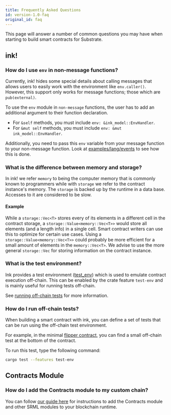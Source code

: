 ```yaml
---
title: Frequently Asked Questions
id: version-1.0-faq
original_id: faq
---
```


This page will answer a number of common questions you may have when starting to build smart contracts for Substrate.

## ink!

### How do I use `env` in non-message functions?

Currently, ink! hides some special details about calling messages that allows users to easily work with the environment like `env.caller()`. However, this support only works for message functions; those which are `pub(external)`.

To use the `env` module in `non-message` functions, the user has to add an additional argument to their function declaration.

* For `&self` methods, you must include `env: &ink_model::EnvHandler`.
* For `&mut self` methods, you must include `env: &mut ink_model::EnvHandler`.

Additionally, you need to pass this `env` variable from your message function to your non-message function. Look at [examples/lang/events](https://github.com/paritytech/ink/blob/master/examples/lang/events/src/lib.rs) to see how this is done.

### What is the difference between memory and storage?

In ink! we refer `memory` to being the computer memory that is commonly known to programmers while with `storage` we refer to the contract instance's memory. The `storage` is backed up by the runtime in a data base. Accesses to it are considered to be slow.

#### Example

While a `storage::Vec<T>` stores every of its elements in a different cell in the contract storage, a `storage::Value<memory::Vec<T>>` would store all elements (and a length info) in a single cell. Smart contract writers can use this to optimize for certain use cases. Using a `storage::Value<memory::Vec<T>>` could probably be more efficient for a small amount of elements in the `memory::Vec<T>`. We advise to use the more general `storage::Vec` for storing information on the contract instance.

### What is the test environment?

Ink provides a test environment ([test_env](https://github.com/paritytech/ink/blob/master/core/src/env/test_env.rs)) which is used to emulate contract execution off-chain. This can be enabled by the crate feature `test-env` and is mainly useful for running tests off-chain.

See [running off-chain tests](#running-off-chain-tests) for more information.

### How do I run off-chain tests?

When building a smart contract with ink, you can define a set of tests that can be run using the off-chain test environment.

For example, in the minimal [flipper contract](https://github.com/paritytech/ink/blob/master/examples/lang/flipper/src/lib.rs), you can find a small off-chain test at the bottom of the contract.

To run this test, type the following command:

```bash
cargo test --features test-env
```

## Contracts Module

### How do I add the Contracts module to my custom chain?

You can follow [our guide here](tutorials/adding-a-module-to-your-runtime.md) for instructions to add the Contracts module and other SRML modules to your blockchain runtime.
